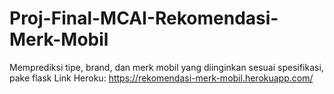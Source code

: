 # Proj-Final-MCAI-Rekomendasi-Merk-Mobil
Memprediksi tipe, brand, dan merk mobil yang diinginkan sesuai spesifikasi, pake flask
Link Heroku: https://rekomendasi-merk-mobil.herokuapp.com/
